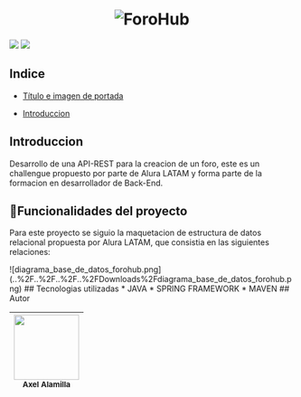 <div>
  <h1 align="center">
      <img src="https://github.com/AlamillaAx/ForoHub/assets/86985427/503b1e3b-36ce-4e0f-92f3-25b3bae1ffbf" alt="ForoHub">
  </h1>

</div>
<div>
  <p align="left">
   <img src="https://img.shields.io/badge/STATUS-EN%20DESAROLLO-green">
   <img src="https://img.shields.io/github/stars/AlamillaAx/MoneyMorpher">
   </p>
</div>

## Indice

* [Título e imagen de portada](#Título-e-imagen-de-portada)

* [Introduccion](##Introduccion)

## Introduccion

<p>Desarrollo de una API-REST para la creacion de un foro, este es un challengue propuesto por parte de Alura LATAM y forma parte de la formacion en desarrollador de Back-End.</p>
<p></p>

## :hammer:Funcionalidades del proyecto

<p>Para este proyecto se siguio la maquetacion de estructura de datos relacional propuesta por Alura LATAM, que consistia en las siguientes relaciones:</p>
![diagrama_base_de_datos_forohub.png](..%2F..%2F..%2F..%2FDownloads%2Fdiagrama_base_de_datos_forohub.png)
## Tecnologias utilizadas
* JAVA
* SPRING FRAMEWORK
* MAVEN
## Autor

| <img src="https://github.com/AlamillaAx/MoneyMorpher/assets/86985427/f3a45610-9836-4483-bfdb-3731c69d5c6f" width=115><br><sub>Axel Alamilla</sub>|
| ------------- |
